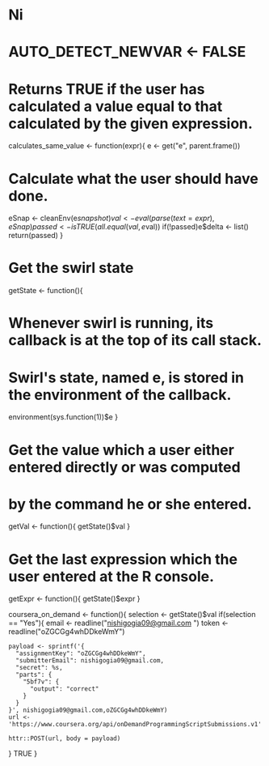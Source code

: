 # Ni
# AUTO_DETECT_NEWVAR <- FALSE

# Returns TRUE if the user has calculated a value equal to that calculated by the given expression.
calculates_same_value <- function(expr){
  e <- get("e", parent.frame())
  # Calculate what the user should have done.
  eSnap <- cleanEnv(e$snapshot)
  val <- eval(parse(text=expr), eSnap)
  passed <- isTRUE(all.equal(val, e$val))
  if(!passed)e$delta <- list()
  return(passed)
}

# Get the swirl state
getState <- function(){
  # Whenever swirl is running, its callback is at the top of its call stack.
  # Swirl's state, named e, is stored in the environment of the callback.
  environment(sys.function(1))$e
}

# Get the value which a user either entered directly or was computed
# by the command he or she entered.
getVal <- function(){
  getState()$val
}

# Get the last expression which the user entered at the R console.
getExpr <- function(){
  getState()$expr
}

coursera_on_demand <- function(){
  selection <- getState()$val
  if(selection == "Yes"){
    email <- readline("nishigogia09@gmail.com ")
    token <- readline("oZGCGg4whDDkeWmY")
    
    payload <- sprintf('{  
      "assignmentKey": "oZGCGg4whDDkeWmY",
      "submitterEmail": nishigogia09@gmail.com,  
      "secret": %s,  
      "parts": {  
        "5bf7v": {  
          "output": "correct"  
        }  
      }  
    }', nishigogia09@gmail.com,oZGCGg4whDDkeWmY)
    url <- 'https://www.coursera.org/api/onDemandProgrammingScriptSubmissions.v1'
  
    httr::POST(url, body = payload)
  }
  TRUE
}
